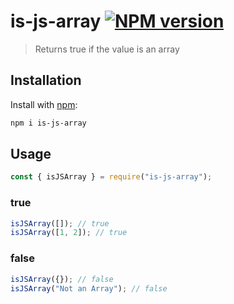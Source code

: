 # is-js-array [![NPM version](https://img.shields.io/npm/v/is-js-array.svg?style=flat)](https://www.npmjs.com/package/is-js-array)

> Returns true if the value is an array

## Installation

Install with [npm](https://www.npmjs.com/):

```sh
npm i is-js-array
```

## Usage

```js
const { isJSArray } = require("is-js-array");
```

### true

```js
isJSArray([]); // true
isJSArray([1, 2]); // true
```

### false

```js
isJSArray({}); // false
isJSArray("Not an Array"); // false
```
